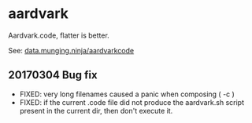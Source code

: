 # aardvark

Aardvark.code, flatter is better. 

See: [data.munging.ninja/aardvarkcode](http://data.munging.ninja/aardvarkcode)

## 20170304 Bug fix

- FIXED: very long filenames caused a panic when composing ( -c ) 
- FIXED: if the current .code file did not produce the aardvark.sh script present in the current dir, then don't execute it. 

